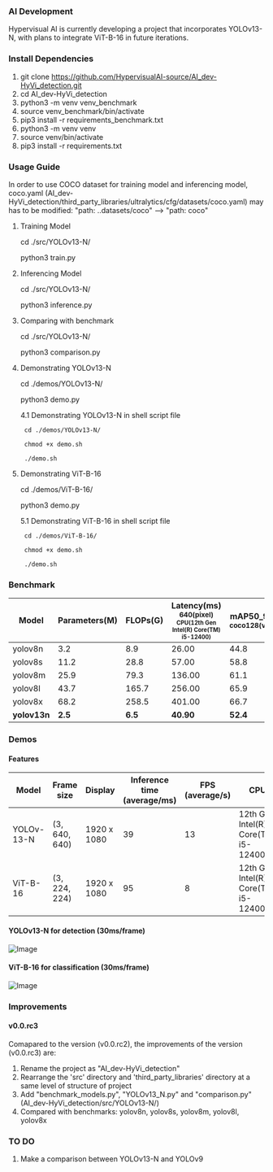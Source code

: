 ### AI Development                                                                                        
Hypervisual AI is currently developing a project that incorporates YOLOv13-N, with plans to integrate ViT-B-16 in future iterations.
                                                                                                    
### Install Dependencies                                                                            
1. git clone https://github.com/HypervisualAI-source/AI_dev-HyVi_detection.git                               
2. cd AI_dev-HyVi_detection
3. python3 -m venv venv_benchmark
4. source venv_benchmark/bin/activate
5. pip3 install -r requirements_benchmark.txt
6. python3 -m venv venv
7. source venv/bin/activate
8. pip3 install -r requirements.txt
                             
### Usage Guide

In order to use COCO dataset for training model and inferencing model, coco.yaml (AI_dev-HyVi_detection/third_party_libraries/ultralytics/cfg/datasets/coco.yaml) may has to be modified:
"path: ..datasets/coco" --> "path: coco" 

                                                 
1. Training Model
   
    cd ./src/YOLOv13-N/
   
	python3 train.py      
	                                                                                           
2. Inferencing Model
   
    cd ./src/YOLOv13-N/
                                             
	python3 inference.py
	                                                     
3. Comparing with benchmark
                                                                                   
    cd ./src/YOLOv13-N/
	                                                                                                    
    python3 comparison.py

4. Demonstrating YOLOv13-N

    cd ./demos/YOLOv13-N/
   
	python3 demo.py 

    4.1 Demonstrating YOLOv13-N in shell script file
   
        cd ./demos/YOLOv13-N/
   
        chmod +x demo.sh
   
	    ./demo.sh

5. Demonstrating ViT-B-16
   
    cd ./demos/ViT-B-16/
   
	python3 demo.py                  
                                       
    5.1 Demonstrating ViT-B-16 in shell script file
   
        cd ./demos/ViT-B-16/
   
        chmod +x demo.sh
   
	    ./demo.sh
                                
                                                                                                                                     
### Benchmark                                                                                                                                                             
| Model | Parameters(M) | FLOPs(G) | Latency(ms)<br><sup>640(pixel)<br><sup>CPU(12th Gen Intel(R) Core(TM) i5-12400)| mAP50_95<br><sup>coco128(val)|  
|-------|-----|----------|---------------------------- |-----------------|                                                                                                            
| yolov8n | 3.2 | 8.9 | 26.00 | 44.8 |
| yolov8s | 11.2 | 28.8 | 57.00 | 58.8 |
| yolov8m | 25.9 | 79.3 | 136.00 | 61.1 |
| yolov8l | 43.7 | 165.7 | 256.00 | 65.9 |
| yolov8x | 68.2 | 258.5 | 401.00 | 66.7 |
| **yolov13n** | **2.5** | **6.5** | **40.90** | **52.4** |
                                                                                                        
                                                                                                                 
### Demos                                                                                                                                                             
#### Features                        
| Model | Frame size | Display  | Inference time (average/ms) | FPS (average/s) |   CPU   |
|-------|-----|----------|---------------------------- |-----------------|---------|
| YOLOv-13-N|(3, 640, 640) | 1920 x 1080  | 39 | 13 | 12th Gen Intel(R) Core(TM) i5-12400 |
| ViT-B-16|(3, 224, 224) | 1920 x 1080  | 95 | 8 | 12th Gen Intel(R) Core(TM) i5-12400 |

                            
#### YOLOv13-N for detection (30ms/frame)
![Image](demos/YOLOv13-N/source/yolo_output.gif)

#### ViT-B-16 for classification (30ms/frame)
![Image](demos/ViT-B-16/source/vit_output.gif)
                    
### Improvements                       
#### v0.0.rc3
Comapared to the version (v0.0.rc2), the improvements of the version (v0.0.rc3) are:
1. Rename the project as "AI_dev-HyVi_detection"
2. Rearrange the 'src' directory and 'third_party_libraries' directory at a same level of structure of project 
3. Add "benchmark_models.py", "YOLOv13_N.py" and "comparison.py" (AI_dev-HyVi_detection/src/YOLOv13-N/)
4. Compared with benchmarks: yolov8n, yolov8s, yolov8m, yolov8l, yolov8x
                                                                                                                                              
### TO DO                                         
1. Make a comparison between YOLOv13-N and YOLOv9                                                                                                   

























